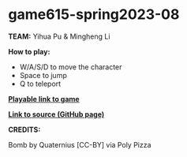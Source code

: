 # game615-spring2023-08

**TEAM:** Yihua Pu & Mingheng Li

 **How to play:** 
- W/A/S/D to move the character
- Space to jump
- Q to teleport
 
[**Playable link to game**](https://Mingheng117.github.io/game615-spring2023-fina/final/play/) 

[**Link to source (GitHub page)**](https://github.com/Mingheng117/game615-spring2023-final/tree/main/final) 
 
 
 **CREDITS:**

Bomb by Quaternius [CC-BY] via Poly Pizza
